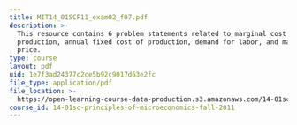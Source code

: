 ```yaml
---
title: MIT14_01SCF11_exam02_f07.pdf
description: >-
  This resource contains 6 problem statements related to marginal cost of
  production, annual fixed cost of production, demand for labor, and market
  price.
type: course
layout: pdf
uid: 1e7f3ad24377c2ce5b92c9017d63e2fc
file_type: application/pdf
file_location: >-
  https://open-learning-course-data-production.s3.amazonaws.com/14-01sc-principles-of-microeconomics-fall-2011/1e7f3ad24377c2ce5b92c9017d63e2fc_MIT14_01SCF11_exam02_f07.pdf
course_id: 14-01sc-principles-of-microeconomics-fall-2011
---
```

